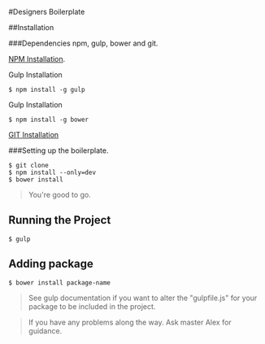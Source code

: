 #Designers Boilerplate


##Installation


###Dependencies npm, gulp, bower and git.

[NPM Installation].

Gulp Installation

`$ npm install -g gulp`

Gulp Installation

`$ npm install -g bower`

[GIT Installation]


###Setting up the boilerplate.

```
$ git clone
$ npm install --only=dev
$ bower install

```
> You're good to go.

## Running the Project

```
$ gulp
```

## Adding package

```
$ bower install package-name
```
> See gulp documentation if you want to alter the "gulpfile.js" for your package to be included in the project.


>If you have any problems along the way. Ask master Alex for guidance.



[NPM Installation]: <http://blog.npmjs.org/post/85484771375/how-to-install-npm>
[GIT Installation]: <https://git-scm.com/book/en/v2/Getting-Started-Installing-Git>



